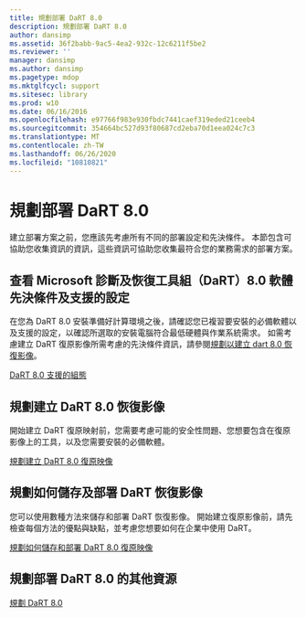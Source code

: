 ```yaml
---
title: 規劃部署 DaRT 8.0
description: 規劃部署 DaRT 8.0
author: dansimp
ms.assetid: 36f2babb-9ac5-4ea2-932c-12c6211f5be2
ms.reviewer: ''
manager: dansimp
ms.author: dansimp
ms.pagetype: mdop
ms.mktglfcycl: support
ms.sitesec: library
ms.prod: w10
ms.date: 06/16/2016
ms.openlocfilehash: e97766f983e930fbdc7441caef319eded21ceeb4
ms.sourcegitcommit: 354664bc527d93f80687cd2eba70d1eea024c7c3
ms.translationtype: MT
ms.contentlocale: zh-TW
ms.lasthandoff: 06/26/2020
ms.locfileid: "10810821"
---
```

# 規劃部署 DaRT 8.0


建立部署方案之前，您應該先考慮所有不同的部署設定和先決條件。 本節包含可協助您收集資訊的資訊，這些資訊可協助您收集最符合您的業務需求的部署方案。

## 查看 Microsoft 診斷及恢復工具組（DaRT）8.0 軟體先決條件及支援的設定


在您為 DaRT 8.0 安裝準備好計算環境之後，請確認您已複習要安裝的必備軟體以及支援的設定，以確認所選取的安裝電腦符合最低硬體與作業系統需求。 如需考慮建立 DaRT 復原影像所需考慮的先決條件資訊，請參閱[規劃以建立 dart 8.0 恢復影像](planning-to-create-the-dart-80-recovery-image-dart-8.md)。

[DaRT 8.0 支援的組態](dart-80-supported-configurations-dart-8.md)

## 規劃建立 DaRT 8.0 恢復影像


開始建立 DaRT 復原映射前，您需要考慮可能的安全性問題、您想要包含在復原影像上的工具，以及您需要安裝的必備軟體。

[規劃建立 DaRT 8.0 復原映像](planning-to-create-the-dart-80-recovery-image-dart-8.md)

## 規劃如何儲存及部署 DaRT 恢復影像


您可以使用數種方法來儲存和部署 DaRT 恢復影像。 開始建立復原影像前，請先檢查每個方法的優點與缺點，並考慮您想要如何在企業中使用 DaRT。

[規劃如何儲存和部署 DaRT 8.0 復原映像](planning-how-to-save-and-deploy-the-dart-80-recovery-image-dart-8.md)

## 規劃部署 DaRT 8.0 的其他資源


[規劃 DaRT 8.0](planning-for-dart-80-dart-8.md)

 

 





